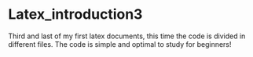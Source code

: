 # Latex_introduction3
Third and last of my first latex documents, this time the code is divided in different files. The code is simple and optimal to study for beginners!
